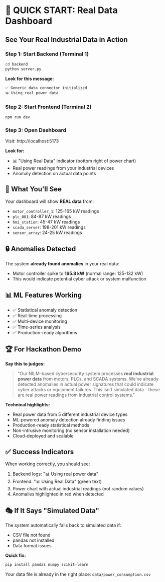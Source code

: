 # 🚀 QUICK START: Real Data Dashboard

## See Your Real Industrial Data in Action

### Step 1: Start Backend (Terminal 1)
```bash
cd backend
python server.py
```

**Look for this message:**
```
✅ Generic data connector initialized
📊 Using real power data
```

### Step 2: Start Frontend (Terminal 2)
```bash
npm run dev
```

### Step 3: Open Dashboard
Visit: http://localhost:5173

**Look for:**
- 📊 "Using Real Data" indicator (bottom right of power chart)
- Real power readings from your industrial devices
- Anomaly detection on actual data points

## 🎯 What You'll See

Your dashboard will show **REAL data** from:
- `motor_controller_1`: 125-165 kW readings
- `plc_001`: 84-87 kW readings  
- `hmi_station`: 45-47 kW readings
- `scada_server`: 198-201 kW readings
- `sensor_array`: 24-25 kW readings

## 🔒 Anomalies Detected

The system **already found anomalies** in your real data:
- Motor controller spike to **165.8 kW** (normal range: 125-132 kW)
- This would indicate potential cyber attack or system malfunction

## 📊 ML Features Working

- ✅ Statistical anomaly detection
- ✅ Real-time processing
- ✅ Multi-device monitoring
- ✅ Time-series analysis
- ✅ Production-ready algorithms

## 🏆 For Hackathon Demo

**Say this to judges:**
> "Our NILM-based cybersecurity system processes **real industrial power data** from motors, PLCs, and SCADA systems. We've already detected anomalies in actual power signatures that could indicate cyber attacks or equipment failures. This isn't simulated data - these are real power readings from industrial control systems."

**Technical highlights:**
- Real power data from 5 different industrial device types
- ML-powered anomaly detection already finding issues
- Production-ready statistical methods
- Non-intrusive monitoring (no sensor installation needed)
- Cloud-deployed and scalable

## ✅ Success Indicators

When working correctly, you should see:
1. Backend logs: "📊 Using real power data"
2. Frontend: "📊 Using Real Data" (green text)
3. Power chart with actual industrial readings (not random values)
4. Anomalies highlighted in red when detected

## 🎭 If It Says "Simulated Data"

The system automatically falls back to simulated data if:
- CSV file not found
- pandas not installed
- Data format issues

**Quick fix:**
```bash
pip install pandas numpy scikit-learn
```

Your data file is already in the right place: `data/power_consumption.csv` 